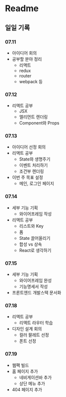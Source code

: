 # Readme

## 일일 기록

### 07.11
- 아이디어 회의
- 공부할 분야 정리
    - 리액트
    - redux
    - router
    - webpack 등

### 07.12
- 리액트 공부
    - JSX
    - 엘리먼트 렌더링
    - Component와 Props

### 07.13
- 아이디어 선정 회의
- 리액트 공부
    - State와 생명주기
    - 이벤트 처리하기
    - 조건부 렌더링
- 이번 주 목표 설정
    - 메인, 로그인 페이지

### 07.14
- 세부 기능 기획
    - 와이어프레임 작성
- 리액트 공부
    - 리스트와 Key
    - 폼
    - State 끌어올리기
    - 합성 vs 상속
    - React로 생각하기

### 07.15
- 세부 기능 기획
    - 와이어프레임 완성
    - 기능명세서 작성
- 프론트엔드 개발스택 문서화

### 07.18
- 리액트 공부
    - 리액트 라우터 학습
- 디자인 설계 회의
    - 컬러 팔레트 선정
    - 폰트 선정

### 07.19
- 웹팩 빌드
- 홈 페이지 추가
    - 네비게이션바 추가
    - 상단 메뉴 추가
- 404 페이지 추가

